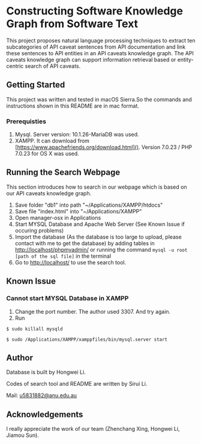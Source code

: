 # Constructing Software Knowledge Graph from Software Text
This project proposes natural language processing techniques to extract ten subcategories of API caveat sentences from API documentation and link these sentences to API entities in an API caveats knowledge graph. The API caveats knowledge graph can support information retrieval based or entity-centric search of API caveats.
## Getting Started
This project was written and tested in macOS Sierra.So the commands and instructions shown in this README are in mac format.
### Prerequisties
1. Mysql. Server version: 10.1.26-MariaDB was used.
2. XAMPP. It can download from [https://www.apachefriends.org/download.html](). Version 7.0.23 / PHP 7.0.23 for OS X was used.

## Running the Search Webpage
This section introduces how to search in our webpage which is based on our API caveats knowledge graph.

1. Save folder "db1" into path "~/Applications/XAMPP/htdocs"
2. Save file "index.html" into "~/Applications/XAMPP"
3. Open manager-osx in Applications
4. Start MYSQL Database and Apache Web Server (See Known Issue if occuring problems)
5. Import the database (As the database is too large to upload, please contact with me to get the database) by adding tables in [http://localhost/phpmyadmin/]() or running the command `mysql -u root [path of the sql file]`
in the terminal
6. Go to [http://localhost/]() to use the search tool.

## Known Issue
### Cannot start MYSQL Database in XAMPP
1. Change the port number. The author used 3307. And try again.
2. Run 

`$ sudo killall mysqld`

`$ sudo /Applications/XAMPP/xamppfiles/bin/mysql.server start`
## Author
Database is built by Hongwei Li.

Codes of search tool and README are written by Sirui Li. 

Mail: u5831882@anu.edu.au
## Acknowledgements
I really appreciate the work of our team (Zhenchang Xing, Hongwei Li, Jiamou Sun).
